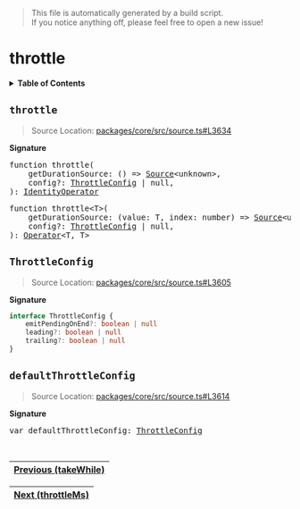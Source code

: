 > This file is automatically generated by a build script.<br>If you notice anything off, please feel free to open a new issue!

# throttle

<details><summary><b>Table of Contents</b></summary><br>

1. [<code>throttle</code>](#throttle)
   1. [<code>ThrottleConfig</code>](#ThrottleConfig)
   2. [<code>defaultThrottleConfig</code>](#defaultThrottleConfig)</details>

## <a name="throttle"></a><code>throttle</code>

> Source Location: [packages\/core\/src\/source.ts#L3634](..\/..\/packages\/core\/src\/source.ts#L3634)

<b>Signature</b>

<pre>function throttle(<br>    getDurationSource: () =&gt; <a href="../01-api-basics/03-Source.md#Source-Interface">Source</a>&lt;unknown&gt;,<br>    config?: <a href="#ThrottleConfig">ThrottleConfig</a> | null,<br>): <a href="../01-api-basics/04-Operator.md#IdentityOperator">IdentityOperator</a></pre>

<pre>function throttle&lt;T&gt;(<br>    getDurationSource: (value: T, index: number) =&gt; <a href="../01-api-basics/03-Source.md#Source-Interface">Source</a>&lt;unknown&gt;,<br>    config?: <a href="#ThrottleConfig">ThrottleConfig</a> | null,<br>): <a href="../01-api-basics/04-Operator.md#Operator">Operator</a>&lt;T, T&gt;</pre>

## <a name="ThrottleConfig"></a><code>ThrottleConfig</code>

> Source Location: [packages\/core\/src\/source.ts#L3605](..\/..\/packages\/core\/src\/source.ts#L3605)

<b>Signature</b>

```ts
interface ThrottleConfig {
    emitPendingOnEnd?: boolean | null
    leading?: boolean | null
    trailing?: boolean | null
}
```

## <a name="defaultThrottleConfig"></a><code>defaultThrottleConfig</code>

> Source Location: [packages\/core\/src\/source.ts#L3614](..\/..\/packages\/core\/src\/source.ts#L3614)

<b>Signature</b>

<pre>var defaultThrottleConfig: <a href="#ThrottleConfig">ThrottleConfig</a></pre><br>

| [Previous \(takeWhile\)](086-takeWhile.md#readme) |
| --- |

<div align="right">

| [Next \(throttleMs\)](088-throttleMs.md#readme) |
| --- |
</div>
